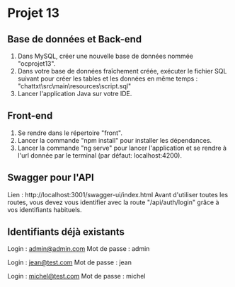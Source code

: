 # Projet 13

## Base de données et Back-end
1. Dans MySQL, créer une nouvelle base de données nommée "ocprojet13".
2. Dans votre base de données fraîchement créée, exécuter le fichier SQL suivant pour créer les tables et les données en même temps : "chattxt\src\main\resources\script.sql"
3. Lancer l'application Java sur votre IDE.

## Front-end
1. Se rendre dans le répertoire "front".
2. Lancer la commande "npm install" pour installer les dépendances.
3. Lancer la commande "ng serve" pour lancer l'application et se rendre à l'url donnée par le terminal (par défaut: localhost:4200).

## Swagger pour l'API
Lien : http://localhost:3001/swagger-ui/index.html
Avant d'utiliser toutes les routes, vous devez vous identifier avec la route "/api/auth/login" grâce à vos identifiants habituels.

## Identifiants déjà existants
Login : admin@admin.com
Mot de passe : admin

Login : jean@test.com
Mot de passe : jean

Login : michel@test.com
Mot de passe : michel

